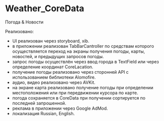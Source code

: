 # Weather_CoreData

Погода & Новости

Реализовано:

- UI реализован через storyboard, xib.
- в приложении реализован TabBarCantroller по средствам которого осуществляется переход
на экраны получения погоды, карты, новостей, и предыдущих запросов погоды.
- запрос погоды осуществлён через ввод города в TextField или через определение координат CoreLacation.
- получение погоды реализовано через сторонней АPI с использованием библиотеки Alomofire.
- аудио, видео реализовано через AVKit.
- на экране карта реализовано получение погоды при определении местоположения или при передвижении курсора по карте.
- погода сохраняется в CoreData при получении сортируется по последней запрошенной.
- реклама в приложении через Google AdMod.
- локализация Russian, English.
